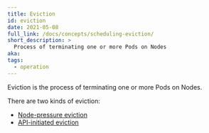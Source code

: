 ```yaml
---
title: Eviction
id: eviction
date: 2021-05-08
full_link: /docs/concepts/scheduling-eviction/
short_description: >
  Process of terminating one or more Pods on Nodes
aka:
tags:
  - operation
---
```


Eviction is the process of terminating one or more Pods on Nodes.

<!--more-->

There are two kinds of eviction:

- [Node-pressure eviction](/docs/concepts/scheduling-eviction/node-pressure-eviction/)
- [API-initiated eviction](/docs/concepts/scheduling-eviction/api-eviction/)
